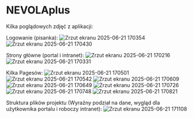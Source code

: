 # NEVOLAplus

Kilka poglądowych zdjęć z aplikacji:

Logowanie (pisanka):
![Zrzut ekranu 2025-06-21 170354](https://github.com/user-attachments/assets/5e7c739f-b6f5-4f72-b756-f76a77d8bd56)
![Zrzut ekranu 2025-06-21 170430](https://github.com/user-attachments/assets/cd32a675-4f16-493e-942e-7237b7689871)

Strony główne (portal i intranet):
![Zrzut ekranu 2025-06-21 170216](https://github.com/user-attachments/assets/48b9706d-e556-48f8-bf2a-548c6fa97e63)
![Zrzut ekranu 2025-06-21 170331](https://github.com/user-attachments/assets/83728e78-b46b-4d6d-805a-4beb2c69cddd)

Kilka Pagesów:
![Zrzut ekranu 2025-06-21 170501](https://github.com/user-attachments/assets/bc2dbd67-f88d-41b6-8702-a2e269df7afd)
![Zrzut ekranu 2025-06-21 170542](https://github.com/user-attachments/assets/9571e884-f1a1-4e10-9a6c-7cf429c29112)
![Zrzut ekranu 2025-06-21 170609](https://github.com/user-attachments/assets/15018982-cf2b-4b35-aeb0-09b48770ba57)
![Zrzut ekranu 2025-06-21 170649](https://github.com/user-attachments/assets/d1cdf738-b4e7-482c-b004-a635a0feb6a8)
![Zrzut ekranu 2025-06-21 170726](https://github.com/user-attachments/assets/18974344-e36d-4ba8-8604-1b51636ae9de)
![Zrzut ekranu 2025-06-21 170748](https://github.com/user-attachments/assets/0b2fbdda-9983-4680-bd96-a83800bf1045)
![Zrzut ekranu 2025-06-21 170821](https://github.com/user-attachments/assets/9504fa83-19c8-493f-833e-46d072c33813)

Struktura plików projektu (Wyraźny podział na dane, wygląd dla użytkownika portalu i roboczy intranet):
![Zrzut ekranu 2025-06-21 171108](https://github.com/user-attachments/assets/2256f148-7499-4423-a362-ffd4031258b7)


